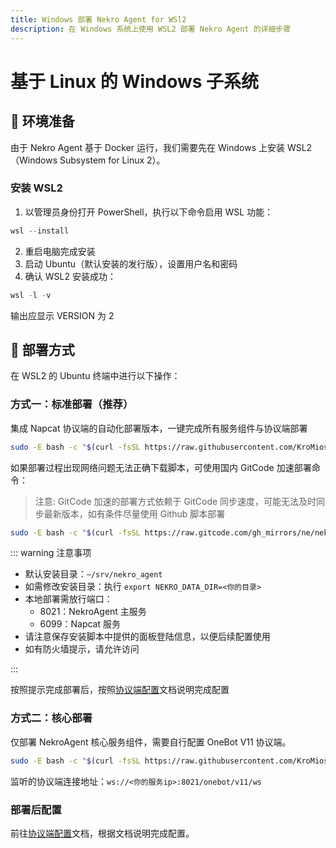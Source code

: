 ```yaml
---
title: Windows 部署 Nekro Agent for WSl2
description: 在 Windows 系统上使用 WSL2 部署 Nekro Agent 的详细步骤
---
```


# 基于 Linux 的 Windows 子系统
## 🌈 环境准备

由于 Nekro Agent 基于 Docker 运行，我们需要先在 Windows 上安装 WSL2（Windows Subsystem for Linux 2）。

### 安装 WSL2

1. 以管理员身份打开 PowerShell，执行以下命令启用 WSL 功能：

```powershell
wsl --install
```

2. 重启电脑完成安装
3. 启动 Ubuntu（默认安装的发行版），设置用户名和密码
4. 确认 WSL2 安装成功：

```powershell
wsl -l -v
```

输出应显示 VERSION 为 2

## 🚀 部署方式

在 WSL2 的 Ubuntu 终端中进行以下操作：

### 方式一：标准部署（推荐）

集成 Napcat 协议端的自动化部署版本，一键完成所有服务组件与协议端部署

```bash
sudo -E bash -c "$(curl -fsSL https://raw.githubusercontent.com/KroMiose/nekro-agent/main/docker/quick_start_x_napcat.sh)"
```

如果部署过程出现网络问题无法正确下载脚本，可使用国内 GitCode 加速部署命令：

> 注意: GitCode 加速的部署方式依赖于 GitCode 同步速度，可能无法及时同步最新版本，如有条件尽量使用 Github 脚本部署

```bash
sudo -E bash -c "$(curl -fsSL https://raw.gitcode.com/gh_mirrors/ne/nekro-agent/raw/main/docker/quick_start_x_napcat.sh)" - -g
```

::: warning 注意事项

- 默认安装目录：`~/srv/nekro_agent`
- 如需修改安装目录：执行 `export NEKRO_DATA_DIR=<你的目录>`
- 本地部署需放行端口：
  - 8021：NekroAgent 主服务
  - 6099：Napcat 服务
- 请注意保存安装脚本中提供的面板登陆信息，以便后续配置使用
- 如有防火墙提示，请允许访问

:::

按照提示完成部署后，按照[协议端配置](/docs/02_quick_start/config/protocol.html#napcat-集成部署-推荐)文档说明完成配置

### 方式二：核心部署

仅部署 NekroAgent 核心服务组件，需要自行配置 OneBot V11 协议端。

```bash
sudo -E bash -c "$(curl -fsSL https://raw.githubusercontent.com/KroMiose/nekro-agent/main/docker/quick_start.sh)"
```

监听的协议端连接地址：`ws://<你的服务ip>:8021/onebot/v11/ws`

### 部署后配置

前往[协议端配置](/docs/02_quick_start/config/protocol)文档，根据文档说明完成配置。
